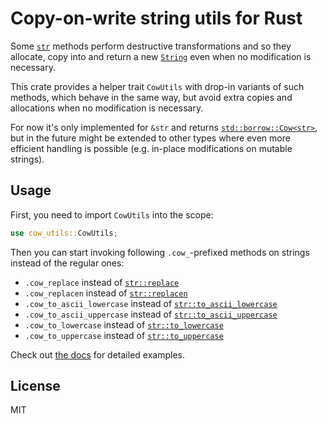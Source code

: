 # Copy-on-write string utils for Rust

Some [`str`](https://doc.rust-lang.org/std/primitive.str.html) methods
perform destructive transformations and so they allocate, copy into and
return a new
[`String`](https://doc.rust-lang.org/std/string/struct.String.html) even
when no modification is necessary.

This crate provides a helper trait `CowUtils` with drop-in variants of
such methods, which behave in the same way, but avoid extra copies and
allocations when no modification is necessary.

For now it's only implemented for `&str` and returns
[`std::borrow::Cow<str>`](https://doc.rust-lang.org/std/borrow/enum.Cow.html),
but in the future might be extended to other types where even more
efficient handling is possible (e.g. in-place modifications on mutable
strings).

## Usage

First, you need to import `CowUtils` into the scope:

```rust
use cow_utils::CowUtils;
```

Then you can start invoking following `.cow_`-prefixed methods on
strings instead of the regular ones:

- `.cow_replace` instead of [`str::replace`](https://doc.rust-lang.org/std/primitive.str.html#method.replace)
- `.cow_replacen` instead of [`str::replacen`](https://doc.rust-lang.org/std/primitive.str.html#method.replacen)
- `.cow_to_ascii_lowercase` instead of [`str::to_ascii_lowercase`](https://doc.rust-lang.org/std/primitive.str.html#method.to_ascii_lowercase)
- `.cow_to_ascii_uppercase` instead of [`str::to_ascii_uppercase`](https://doc.rust-lang.org/std/primitive.str.html#method.to_ascii_uppercase)
- `.cow_to_lowercase` instead of [`str::to_lowercase`](https://doc.rust-lang.org/std/primitive.str.html#method.to_lowercase)
- `.cow_to_uppercase` instead of [`str::to_uppercase`](https://doc.rust-lang.org/std/primitive.str.html#method.to_uppercase)

Check out [the docs](https://docs.rs/cow-utils/latest/cow_utils/trait.CowUtils.html) for detailed examples.

## License

MIT
